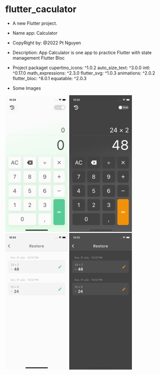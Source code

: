 # flutter_caculator

- A new Flutter project.

- Name app: Calculator

- CopyRight by: @2022 Pt Nguyen

- Description: App Calculator is one app to practice Flutter with state management Flutter Bloc

- Project packaget
  cupertino_icons: ^1.0.2
  auto_size_text: ^3.0.0
  intl: ^0.17.0
  math_expressions: ^2.3.0
  flutter_svg: ^1.0.3
  animations: ^2.0.2
  flutter_bloc: ^8.0.1
  equatable: ^2.0.3

- Some Images

<img src="assets/git_images/home-light.png" alt="home light" width="200"/>
<img src="assets/git_images/home-dark.png" alt="home dark" width="200"/>
<img src="assets/git_images/restore-light.png" alt="restore light" width="200"/>
<img src="assets/git_images/restore-dark.png" alt="restore dark" width="200"/>
